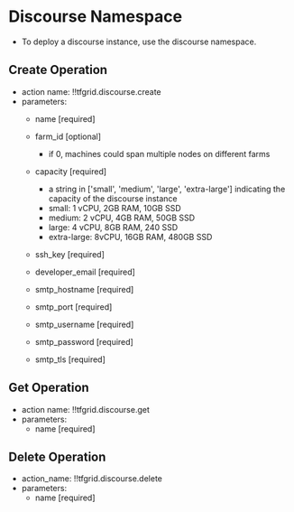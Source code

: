# Discourse Namespace

- To deploy a discourse instance, use the discourse namespace.

## Create Operation

- action name: !!tfgrid.discourse.create
- parameters:
  - name [required]
  - farm_id [optional]
    - if 0, machines could span multiple nodes on different farms
  - capacity [required]
    - a string in ['small', 'medium', 'large', 'extra-large'] indicating the capacity of the discourse instance
    - small: 1 vCPU, 2GB RAM, 10GB SSD
    - medium: 2 vCPU, 4GB RAM, 50GB SSD
    - large: 4 vCPU, 8GB RAM, 240 SSD
    - extra-large: 8vCPU, 16GB RAM, 480GB SSD
  
  - ssh_key [required]
  - developer_email [required]

  - smtp_hostname [required]
  - smtp_port [required]
  - smtp_username [required]
  - smtp_password [required]
  - smtp_tls [required]

## Get Operation

- action name: !!tfgrid.discourse.get
- parameters:
  - name [required]

## Delete Operation

- action_name: !!tfgrid.discourse.delete
- parameters:
  - name [required]
